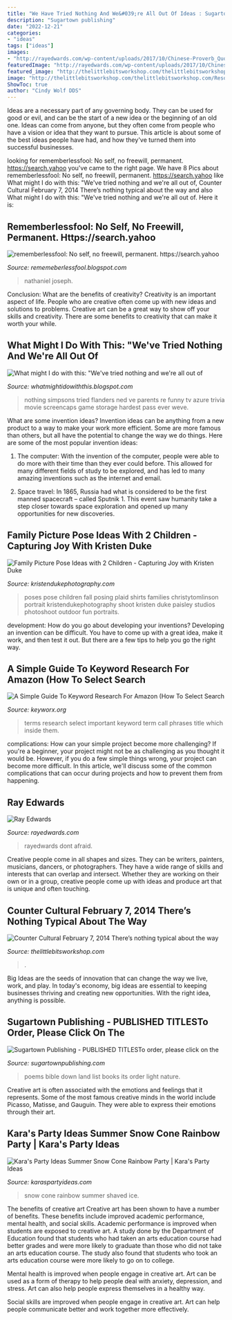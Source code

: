 ```yaml
---
title: "We Have Tried Nothing And We&#039;re All Out Of Ideas : Sugartown Publishing"
description: "Sugartown publishing"
date: "2022-12-21"
categories:
- "ideas"
tags: ["ideas"]
images:
- "http://rayedwards.com/wp-content/uploads/2017/10/Chinese-Proverb_Quote-34_New.png"
featuredImage: "http://rayedwards.com/wp-content/uploads/2017/10/Chinese-Proverb_Quote-34_New.png"
featured_image: "http://thelittlebitsworkshop.com/thelittlebitsworkshop.com/Resources/Archive_files/shapeimage_29.png"
image: "http://thelittlebitsworkshop.com/thelittlebitsworkshop.com/Resources/Archive_files/shapeimage_29.png"
ShowToc: true
author: "Cindy Wolf DDS"
---
```



Ideas are a necessary part of any governing body. They can be used for good or evil, and can be the start of a new idea or the beginning of an old one. Ideas can come from anyone, but they often come from people who have a vision or idea that they want to pursue. This article is about some of the best ideas people have had, and how they've turned them into successful businesses.

	

		
looking for rememberlessfool: No self, no freewill, permanent. https://search.yahoo you've came to the right page. We have 8 Pics about rememberlessfool: No self, no freewill, permanent. https://search.yahoo like What might I do with this: &quot;We&#039;ve tried nothing and we&#039;re all out of, Counter Cultural February 7, 2014 There’s nothing typical about the way and also What might I do with this: &quot;We&#039;ve tried nothing and we&#039;re all out of. Here it is:
		
    
## Rememberlessfool: No Self, No Freewill, Permanent. Https://search.yahoo

<img loading=lazy src="https://1.bp.blogspot.com/-l8USXr-PpB4/Xj4B4r00PuI/AAAAAAAAceE/tC4-ZfQU-EQu8MmQuZAP--pwI7pzCkF8gCLcBGAsYHQ/s1600/Untitled368.png" onerror="this.onerror=null;this.src='https://tse3.mm.bing.net/th?id=OIP.B1126R7Y4ly_PqSk_z7m0wHaEK&amp;pid=15.1';" alt="rememberlessfool: No self, no freewill, permanent. https://search.yahoo">

_Source: rememeberlessfool.blogspot.com_

>nathaniel joseph. 

	

Conclusion: What are the benefits of creativity?
Creativity is an important aspect of life. People who are creative often come up with new ideas and solutions to problems. Creative art can be a great way to show off your skills and creativity. There are some benefits to creativity that can make it worth your while.

    
## What Might I Do With This: &quot;We&#039;ve Tried Nothing And We&#039;re All Out Of

<img loading=lazy src="http://1.bp.blogspot.com/-4iweiIysMYE/UbDNYO2AUCI/AAAAAAAAADk/GG7cwHKPOVs/s320/nothing.png" onerror="this.onerror=null;this.src='https://tse3.mm.bing.net/th?id=OIP.f140_tsOesHzC8558KiPPgAAAA&amp;pid=15.1';" alt="What might I do with this: &quot;We&#039;ve tried nothing and we&#039;re all out of">

_Source: whatmightidowiththis.blogspot.com_

>nothing simpsons tried flanders ned ve parents re funny tv azure trivia movie screencaps game storage hardest pass ever weve. 

	

What are some invention ideas?
Invention ideas can be anything from a new product to a way to make your work more efficient. Some are more famous than others, but all have the potential to change the way we do things. Here are some of the most popular invention ideas: 
1) The computer: With the invention of the computer, people were able to do more with their time than they ever could before. This allowed for many different fields of study to be explored, and has led to many amazing inventions such as the internet and email.

2) Space travel: In 1865, Russia had what is considered to be the first manned spacecraft – called Sputnik 1. This event saw humanity take a step closer towards space exploration and opened up many opportunities for new discoveries.

    
## Family Picture Pose Ideas With 2 Children - Capturing Joy With Kristen Duke

<img loading=lazy src="https://www.kristendukephotography.com/wp-content/uploads/2015/09/Plaid-Shirts.jpg" onerror="this.onerror=null;this.src='https://tse1.mm.bing.net/th?id=OIP.o4kkGXqml2iUVcBoxgw3ngAAAA&amp;pid=15.1';" alt="Family Picture Pose Ideas with 2 Children - Capturing Joy with Kristen Duke">

_Source: kristendukephotography.com_

>poses pose children fall posing plaid shirts families christytomlinson portrait kristendukephotography shoot kristen duke paisley studios photoshoot outdoor fun portraits. 

	

development: How do you go about developing your inventions?
Developing an invention can be difficult. You have to come up with a great idea, make it work, and then test it out. But there are a few tips to help you go the right way.

    
## A Simple Guide To Keyword Research For Amazon (How To Select Search

<img loading=lazy src="https://keyworx.org/media/django-summernote/2020-08-13/938b575f-169f-4727-9a6c-cad06782127e.jpg" onerror="this.onerror=null;this.src='https://tse4.mm.bing.net/th?id=OIP._AftMx2tCIqdwVKRyAKWjwHaEc&amp;pid=15.1';" alt="A Simple Guide To Keyword Research For Amazon (How To Select Search">

_Source: keyworx.org_

>terms research select important keyword term call phrases title which inside them. 

	

complications: How can your simple project become more challenging?
If you're a beginner, your project might not be as challenging as you thought it would be. However, if you do a few simple things wrong, your project can become more difficult. In this article, we'll discuss some of the common complications that can occur during projects and how to prevent them from happening.

    
## Ray Edwards

<img loading=lazy src="http://rayedwards.com/wp-content/uploads/2017/10/Chinese-Proverb_Quote-34_New.png" onerror="this.onerror=null;this.src='https://tse2.mm.bing.net/th?id=OIP.WQ3KqnLN9ibmcs7t1MFTXgHaJJ&amp;pid=15.1';" alt="Ray Edwards">

_Source: rayedwards.com_

>rayedwards dont afraid. 

	

Creative people come in all shapes and sizes. They can be writers, painters, musicians, dancers, or photographers. They have a wide range of skills and interests that can overlap and intersect. Whether they are working on their own or in a group, creative people come up with ideas and produce art that is unique and often touching.

    
## Counter Cultural February 7, 2014 There’s Nothing Typical About The Way

<img loading=lazy src="http://thelittlebitsworkshop.com/thelittlebitsworkshop.com/Resources/Archive_files/shapeimage_29.png" onerror="this.onerror=null;this.src='https://tse3.mm.bing.net/th?id=OIP.1fL3ORSEZgm8Mvw3tOPtEQAAAA&amp;pid=15.1';" alt="Counter Cultural February 7, 2014 There’s nothing typical about the way">

_Source: thelittlebitsworkshop.com_

>. 

	

Big Ideas are the seeds of innovation that can change the way we live, work, and play. In today's economy, big ideas are essential to keeping businesses thriving and creating new opportunities. With the right idea, anything is possible.

    
## Sugartown Publishing - PUBLISHED TITLESTo Order, Please Click On The

<img loading=lazy src="http://www.sugartownpublishing.com/yahoo_site_admin/assets/images/Mi_Tierra.133153032_std.jpg" onerror="this.onerror=null;this.src='https://tse4.mm.bing.net/th?id=OIP._ZKtb1SApAGHacU9R1eQCAHaLG&amp;pid=15.1';" alt="Sugartown Publishing - PUBLISHED TITLESTo order, please click on the">

_Source: sugartownpublishing.com_

>poems bible down land list books its order light nature. 

	

Creative art is often associated with the emotions and feelings that it represents. Some of the most famous creative minds in the world include Picasso, Matisse, and Gauguin. They were able to express their emotions through their art.

    
## Kara&#039;s Party Ideas Summer Snow Cone Rainbow Party | Kara&#039;s Party Ideas

<img loading=lazy src="https://karaspartyideas.com/wp-content/uploads/2018/03/Snow-Cone-Summer-Rainbow-Party-by-Karas-Party-Ideas-for-International-Delight-27-1.jpg" onerror="this.onerror=null;this.src='https://tse4.mm.bing.net/th?id=OIP.pH3fzKlOv9siaQkTURwLIgHaKy&amp;pid=15.1';" alt="Kara&#039;s Party Ideas Summer Snow Cone Rainbow Party | Kara&#039;s Party Ideas">

_Source: karaspartyideas.com_

>snow cone rainbow summer shaved ice. 

	

The benefits of creative art
Creative art has been shown to have a number of benefits. These benefits include improved academic performance, mental health, and social skills.
Academic performance is improved when students are exposed to creative art. A study done by the Department of Education found that students who had taken an arts education course had better grades and were more likely to graduate than those who did not take an arts education course. The study also found that students who took an arts education course were more likely to go on to college.

Mental health is improved when people engage in creative art. Art can be used as a form of therapy to help people deal with anxiety, depression, and stress. Art can also help people express themselves in a healthy way.

Social skills are improved when people engage in creative art. Art can help people communicate better and work together more effectively.

